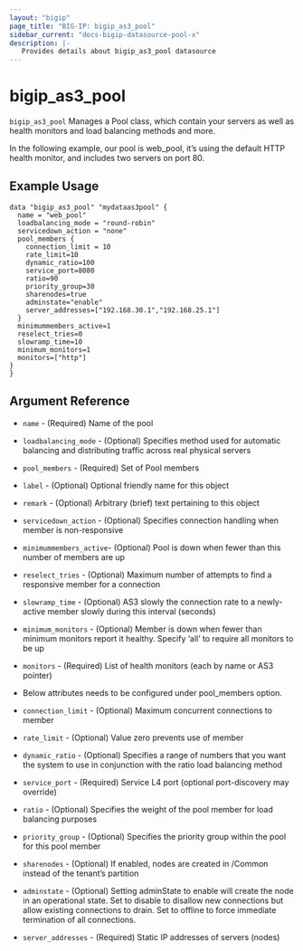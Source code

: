 ```yaml
---
layout: "bigip"
page_title: "BIG-IP: bigip_as3_pool"
sidebar_current: "docs-bigip-datasource-pool-x"
description: |-
   Provides details about bigip_as3_pool datasource
---
```

 
# bigip\_as3\_pool
 
`bigip_as3_pool` Manages a Pool class, which  contain your servers as well as health monitors and load balancing methods and more.
 
In the following example, our pool is web_pool, it’s using the default HTTP health monitor, and includes two servers on port 80.
 
## Example Usage
 
 
```hcl
data "bigip_as3_pool" "mydataas3pool" {
  name = "web_pool"
  loadbalancing_mode = "round-robin"
  servicedown_action = "none"
  pool_members {
    connection_limit = 10
    rate_limit=10
    dynamic_ratio=100
    service_port=8080
    ratio=90
    priority_group=30
    sharenodes=true
    adminstate="enable"
    server_addresses=["192.168.30.1","192.168.25.1"]
  }
  minimummembers_active=1
  reselect_tries=0
  slowramp_time=10
  minimum_monitors=1
  monitors=["http"]
}
}
```
 
## Argument Reference
 
* `name` - (Required) Name of the pool
 
* `loadbalancing_mode` - (Optional) Specifies method used for automatic balancing and distributing traffic across real physical servers
 
* `pool_members` - (Required) Set of Pool members
 
* `label` - (Optional) Optional friendly name for this object
 
* `remark` - (Optional) Arbitrary (brief) text pertaining to this object
 
* `servicedown_action` - (Optional) Specifies connection handling when member is non-responsive
 
* `minimummembers_active`- (Optional) Pool is down when fewer than this number of members are up
 
* `reselect_tries` - (Optional) Maximum number of attempts to find a responsive member for a connection
 
* `slowramp_time` - (Optional) AS3 slowly the connection rate to a newly-active member slowly during this interval (seconds)
 
* `minimum_monitors` - (Optional) Member is down when fewer than minimum monitors report it healthy. Specify ‘all’ to require all monitors to be up
 
* `monitors` - (Required) List of health monitors (each by name or AS3 pointer)
 
* Below attributes needs to be configured under pool_members option.
 
* `connection_limit` - (Optional) Maximum concurrent connections to member
 
* `rate_limit` - (Optional) Value zero prevents use of member
 
* `dynamic_ratio` - (Optional) Specifies a range of numbers that you want the system to use in conjunction with the ratio load balancing method
 
* `service_port` - (Required) Service L4 port (optional port-discovery may override)
 
* `ratio` - (Optional) Specifies the weight of the pool member for load balancing purposes
 
* `priority_group` - (Optional) Specifies the priority group within the pool for this pool member
 
* `sharenodes` - (Optional) If enabled, nodes are created in /Common instead of the tenant’s partition
 
* `adminstate` - (Optional) Setting adminState to enable will create the node in an operational state. Set to disable to disallow new connections but allow existing connections to drain. Set to offline to force immediate termination of all connections.
 
* `server_addresses` - (Required) Static IP addresses of servers (nodes)
 
 
